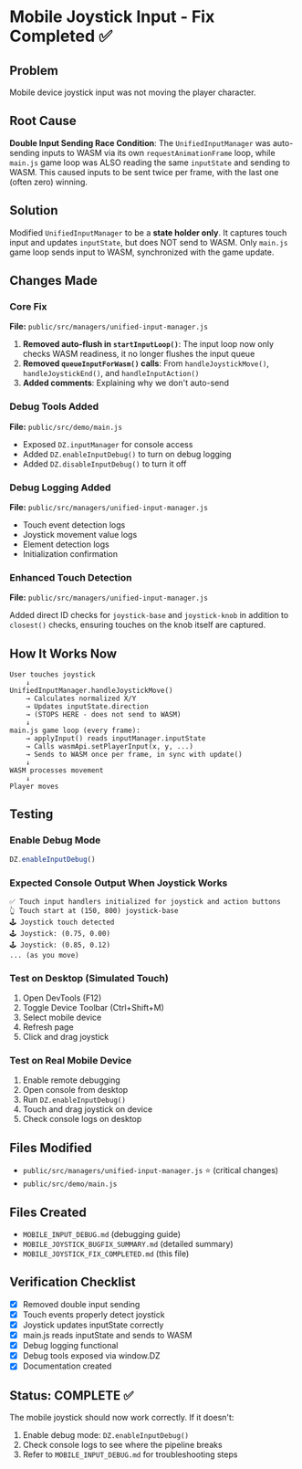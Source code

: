 # Mobile Joystick Input - Fix Completed ✅

## Problem
Mobile device joystick input was not moving the player character.

## Root Cause
**Double Input Sending Race Condition**: The `UnifiedInputManager` was auto-sending inputs to WASM via its own `requestAnimationFrame` loop, while `main.js` game loop was ALSO reading the same `inputState` and sending to WASM. This caused inputs to be sent twice per frame, with the last one (often zero) winning.

## Solution
Modified `UnifiedInputManager` to be a **state holder only**. It captures touch input and updates `inputState`, but does NOT send to WASM. Only `main.js` game loop sends input to WASM, synchronized with the game update.

## Changes Made

### Core Fix
**File:** `public/src/managers/unified-input-manager.js`

1. **Removed auto-flush in `startInputLoop()`**: The input loop now only checks WASM readiness, it no longer flushes the input queue
2. **Removed `queueInputForWasm()` calls**: From `handleJoystickMove()`, `handleJoystickEnd()`, and `handleInputAction()`
3. **Added comments**: Explaining why we don't auto-send

### Debug Tools Added
**File:** `public/src/demo/main.js`

- Exposed `DZ.inputManager` for console access
- Added `DZ.enableInputDebug()` to turn on debug logging
- Added `DZ.disableInputDebug()` to turn it off

### Debug Logging Added
**File:** `public/src/managers/unified-input-manager.js`

- Touch event detection logs
- Joystick movement value logs
- Element detection logs
- Initialization confirmation

### Enhanced Touch Detection
**File:** `public/src/managers/unified-input-manager.js`

Added direct ID checks for `joystick-base` and `joystick-knob` in addition to `closest()` checks, ensuring touches on the knob itself are captured.

## How It Works Now

```
User touches joystick
    ↓
UnifiedInputManager.handleJoystickMove()
    → Calculates normalized X/Y
    → Updates inputState.direction
    → (STOPS HERE - does not send to WASM)
    ↓
main.js game loop (every frame):
    → applyInput() reads inputManager.inputState
    → Calls wasmApi.setPlayerInput(x, y, ...)
    → Sends to WASM once per frame, in sync with update()
    ↓
WASM processes movement
    ↓
Player moves
```

## Testing

### Enable Debug Mode
```javascript
DZ.enableInputDebug()
```

### Expected Console Output When Joystick Works
```
✅ Touch input handlers initialized for joystick and action buttons
👆 Touch start at (150, 800) joystick-base
🕹️ Joystick touch detected
🕹️ Joystick: (0.75, 0.00)
🕹️ Joystick: (0.85, 0.12)
... (as you move)
```

### Test on Desktop (Simulated Touch)
1. Open DevTools (F12)
2. Toggle Device Toolbar (Ctrl+Shift+M)
3. Select mobile device
4. Refresh page
5. Click and drag joystick

### Test on Real Mobile Device
1. Enable remote debugging
2. Open console from desktop
3. Run `DZ.enableInputDebug()`
4. Touch and drag joystick on device
5. Check console logs on desktop

## Files Modified
- `public/src/managers/unified-input-manager.js` ⭐ (critical changes)
- `public/src/demo/main.js`

## Files Created
- `MOBILE_INPUT_DEBUG.md` (debugging guide)
- `MOBILE_JOYSTICK_BUGFIX_SUMMARY.md` (detailed summary)
- `MOBILE_JOYSTICK_FIX_COMPLETED.md` (this file)

## Verification Checklist
- [x] Removed double input sending
- [x] Touch events properly detect joystick
- [x] Joystick updates inputState correctly
- [x] main.js reads inputState and sends to WASM
- [x] Debug logging functional
- [x] Debug tools exposed via window.DZ
- [x] Documentation created

## Status: COMPLETE ✅

The mobile joystick should now work correctly. If it doesn't:
1. Enable debug mode: `DZ.enableInputDebug()`
2. Check console logs to see where the pipeline breaks
3. Refer to `MOBILE_INPUT_DEBUG.md` for troubleshooting steps